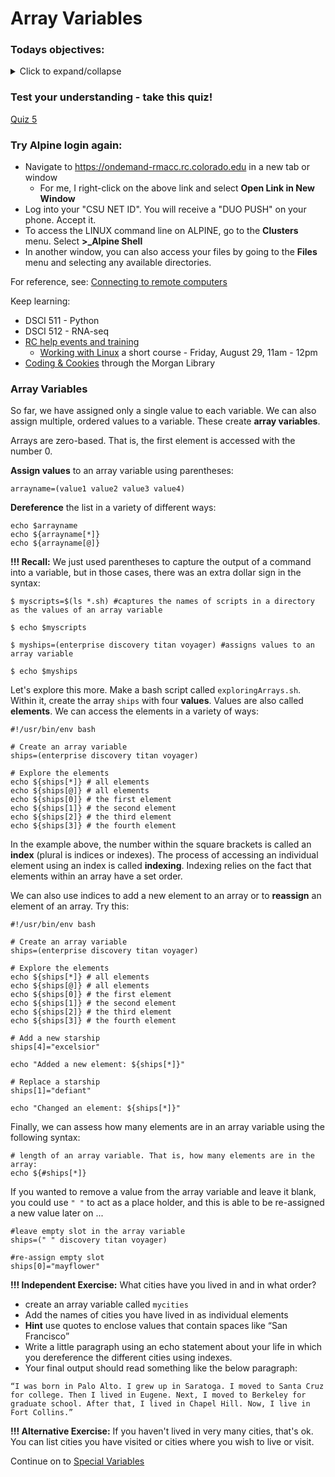 # Array Variables

### Todays objectives: 

<details>
  <summary>Click to expand/collapse</summary>

---

- **Vocabulary**
  - Variables
  - Values
  - Variable assignment, reassignment, & dereferencing
  - Integers v. floating point numbers
  - Array variables
  - Array elements
  - Indexing
  - Special variables
  - Hard Coding
  - String
  - String operation
  - Replacement/substitution
  - Sub-setting strings
  - Sub-strings
  - The environment
  - Environmental variables
  - Startup files
  - Control flow

- **Things you should know how to do after this class**
  - Know how to assign and reassign variables
  - Know how to dereference variables to reveal their associated values
  - Know what constitutes an allowed and good sense name for a variable
  - Capture output of a command as a variable
  - Know some basic math operations
  - Know what an array variable is and how to assign values to one
  - Understand the basics of array indexing
  - Know how to enter input into a script by passing argument that can be accessed with a special variable
  - Know how to save output from a script using `>` and `>>`
  - Know a little bit about manipulating string variables
  - Understand that when strings are saved as the values of a variable, they can be manipulated using string operations.
  - Be able to describe the environment. Know that the shell stores information about the environment in environmental variables. Be able to dereference environmental variables on your terminal or within a script
  - Be able to differentiate sequences, conditionals, and loops

- **Commands covered**
  - `; (chaining)`
  - `bash`
  - `echo`
  - `variable=value`
  - `variable=$(command)`
  - `variable=$((math expression))`
  - `$variable`
  - `${variable}`
  - `arrayvariable=(value1 value2 value3)`
  - `${arrayvariable[*]}`
  - `${arrayvariable[@]}`
  - `${arrayvariable[0]}`
  - `${arrayvariable[1]}`
  - `${arrayvariable[#]}`
  - `${#arrayvariable[@]}`
  - `read`
  - `$0`
  - `$1`
  - `$2`
  - `$#`
  - `$@`
  - `$*`
  - String operations:
    - `newvar=${oldvar/a/A}`
    - `newvar=${oldvar//a/A}`
    - `newvar=${oldvar/#To/So}`
    - `newvar=${oldvar/%txt/fastq}`
    - `newvar=${oldvar:3}`
    - `newvar=${oldvar:3:4}`
  - `printenv`
  - `$USER`

---

</details>

### Test your understanding - take this quiz!

[Quiz 5](https://forms.gle/wFKrVyv5QBf5UCsV6)

### Try Alpine login again:  

- Navigate to https://ondemand-rmacc.rc.colorado.edu in a new tab or window
  - For me, I right-click on the above link and select **Open Link in New Window**
- Log into your "CSU NET ID". You will receive a "DUO PUSH" on your phone. Accept it.
- To access the LINUX command line on ALPINE, go to the **Clusters** menu. Select **>_Alpine Shell**
- In another window, you can also access your files by going to the **Files** menu and selecting any available directories.

For reference, see: [Connecting to remote computers](../../Resources/Connecting_to_remote_computers.md)

Keep learning: 
- DSCI 511 - Python
- DSCI 512 - RNA-seq
- [RC help events and training](https://www.colorado.edu/rc/events)
  - [Working with Linux](https://colorado.libcal.com/calendar/events/linux) a short course - Friday, August 29, 11am - 12pm
- [Coding & Cookies](https://libguides.colostate.edu/coding-cookies/home) through the Morgan Library

### Array Variables

So far, we have assigned only a single value to each variable. We can also assign multiple, ordered values to a variable. These create **array variables**.

Arrays are zero-based. That is, the first element is accessed with the number 0.

**Assign values** to an array variable using parentheses:

```
arrayname=(value1 value2 value3 value4)
```

**Dereference** the list in a variety of different ways:

```
echo $arrayname
echo ${arrayname[*]}
echo ${arrayname[@]}
```

**!!! Recall:** We just used parentheses to capture the output of a command into a variable, but in those cases, there was an extra dollar sign in the syntax: 

```
$ myscripts=$(ls *.sh) #captures the names of scripts in a directory as the values of an array variable
 
$ echo $myscripts
 
$ myships=(enterprise discovery titan voyager) #assigns values to an array variable
 
$ echo $myships
```

Let's explore this more. Make a bash script called `exploringArrays.sh`. Within it, create the array `ships` with four **values**. Values are also called **elements**. We can access the elements in a variety of ways:

```
#!/usr/bin/env bash
 
# Create an array variable
ships=(enterprise discovery titan voyager)
 
# Explore the elements
echo ${ships[*]} # all elements
echo ${ships[@]} # all elements
echo ${ships[0]} # the first element
echo ${ships[1]} # the second element
echo ${ships[2]} # the third element
echo ${ships[3]} # the fourth element
```

In the example above, the number within the square brackets is called an **index** (plural is indices or indexes). The process of accessing an individual element using an index is called **indexing**. Indexing relies on the fact that elements within an array have a set order.

We can also use indices to add a new element to an array or to **reassign** an element of an array. Try this:

```
#!/usr/bin/env bash
 
# Create an array variable
ships=(enterprise discovery titan voyager)
 
# Explore the elements
echo ${ships[*]} # all elements
echo ${ships[@]} # all elements
echo ${ships[0]} # the first element
echo ${ships[1]} # the second element
echo ${ships[2]} # the third element
echo ${ships[3]} # the fourth element
 
# Add a new starship
ships[4]="excelsior"
 
echo "Added a new element: ${ships[*]}"
 
# Replace a starship
ships[1]="defiant"
 
echo "Changed an element: ${ships[*]}"
```

Finally, we can assess how many elements are in an array variable using the following syntax:

```
# length of an array variable. That is, how many elements are in the array:
echo ${#ships[*]}
```

If you wanted to remove a value from the array variable and leave it blank, you could use `" "` to act as a place holder, and this is able to be re-assigned a new value later on ...

```
#leave empty slot in the array variable
ships=(" " discovery titan voyager)

#re-assign empty slot
ships[0]="mayflower" 
```

**!!! Independent Exercise:** What cities have you lived in and in what order?

- create an array variable called `mycities`
- Add the names of cities you have lived in as individual elements
- **Hint** use quotes to enclose values that contain spaces like “San Francisco”
- Write a little paragraph using an echo statement about your life in which you dereference the different cities using indexes.
- Your final output should read something like the below paragraph:

`“I was born in Palo Alto. I grew up in Saratoga. I moved to Santa Cruz for college. Then I lived in Eugene. Next, I moved to Berkeley for graduate school. After that, I lived in Chapel Hill. Now, I live in Fort Collins.”`

**!!! Alternative Exercise:** If you haven't lived in very many cities, that's ok. You can list cities you have visited or cities where you wish to live or visit.

Continue on to [Special Variables](3-7_Special_variables_and_IO.md)
